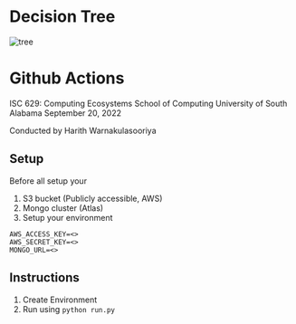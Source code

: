 # Decision Tree

![tree](https://github.com/kolithawarnakulasooriya/DecisionTree/blob/main/static/tree.png)

# Github Actions

ISC 629: Computing Ecosystems
School of Computing
University of South Alabama
September 20, 2022

Conducted by Harith Warnakulasooriya

## Setup

Before all setup your 

1. S3 bucket (Publicly accessible, AWS)
2. Mongo cluster (Atlas)
3. Setup your environment

```
AWS_ACCESS_KEY=<>
AWS_SECRET_KEY=<>
MONGO_URL=<>
```
## Instructions

1. Create Environment
2. Run using `python run.py`
